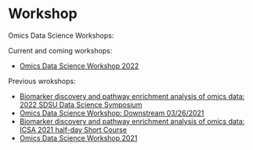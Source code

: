# Workshop
Omics Data Science Workshops:

Current and coming workshops:
* [Omics Data Science Workshop 2022](https://github.com/omicsEye/Workshop/wiki/ODS2022)

Previous wrokshops:
* [Biomarker discovery and pathway enrichment analysis of omics data: 2022 SDSU Data Science Symposium](https://github.com/omicsEye/Workshop/wiki/SDSU2022)
* [Omics Data Science Workshop: Downstream 03/26/2021](https://github.com/omicsEye/Workshop/wiki/ODS2021)
* [Biomarker discovery and pathway enrichment analysis of omics data:  ICSA 2021 half-day Short Course](https://github.com/omicsEye/Workshop/wiki/ICSA2021)
* [Omics Data Science Workshop 2021](https://github.com/omicsEye/Workshop/wiki/ODS2021)
